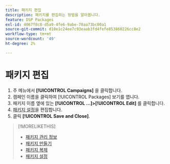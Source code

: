 ```yaml
---
title: 패키지 편집
description: 패키지를 편집하는 방법을 알아봅니다.
feature: DSP Packages
exl-id: 4067f8c8-d5a9-4fe6-9abe-78aa73bc00a1
source-git-commit: d10e1c24ee7c93eaab3fd4fefe853860226cc8e2
workflow-type: tm+mt
source-wordcount: '49'
ht-degree: 2%

---
```


# 패키지 편집

1. 주 메뉴에서 **[!UICONTROL Campaigns]** 을 클릭합니다.
1. 캠페인 이름을 클릭하여 [!UICONTROL Packages] 보기를 엽니다.
1. 패키지 이름 옆에 있는 **[!UICONTROL ...]>[!UICONTROL Edit]** 를 클릭합니다.
1. [패키지 설정](package-settings.md)을 편집합니다.
1. 클릭 **[!UICONTROL Save and Close]**.

>[!MORELIKETHIS]
>
>* [패키지 관리 정보](package-about.md)
>* [패키지 만들기](package-create.md)
>* [패키지 복제](package-duplicate.md)
>* [패키지 설정](package-settings.md)

